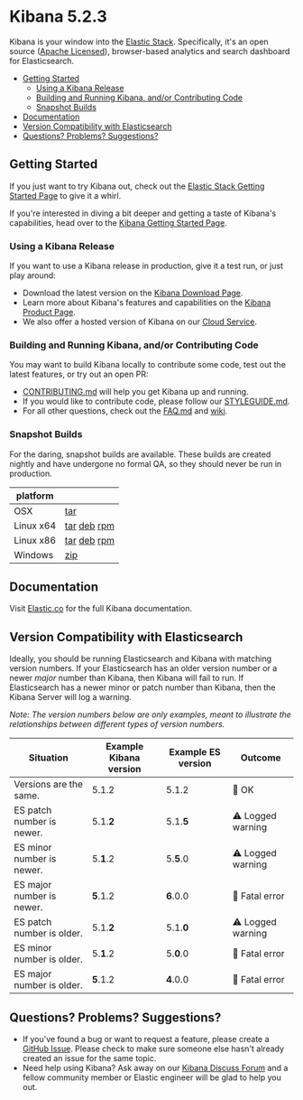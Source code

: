 # Kibana 5.2.3

Kibana is your window into the [Elastic Stack](https://www.elastic.co/products). Specifically, it's
an open source ([Apache Licensed](LICENSE.md)),
browser-based analytics and search dashboard for Elasticsearch.

- [Getting Started](#getting-started)
  - [Using a Kibana Release](#using-a-kibana-release)
  - [Building and Running Kibana, and/or Contributing Code](#building-and-running-kibana-andor-contributing-code)
  - [Snapshot Builds](#snapshot-builds)
- [Documentation](#documentation)
- [Version Compatibility with Elasticsearch](#version-compatibility-with-elasticsearch)
- [Questions? Problems? Suggestions?](#questions-problems-suggestions)

## Getting Started

If you just want to try Kibana out, check out the [Elastic Stack Getting Started Page](https://www.elastic.co/start) to give it a whirl.

If you're interested in diving a bit deeper and getting a taste of Kibana's capabilities, head over to the [Kibana Getting Started Page](https://www.elastic.co/guide/en/kibana/current/getting-started.html).

### Using a Kibana Release

If you want to use a Kibana release in production, give it a test run, or just play around:

- Download the latest version on the [Kibana Download Page](https://www.elastic.co/downloads/kibana).
- Learn more about Kibana's features and capabilities on the
[Kibana Product Page](https://www.elastic.co/products/kibana).
- We also offer a hosted version of Kibana on our
[Cloud Service](https://www.elastic.co/cloud/as-a-service).

### Building and Running Kibana, and/or Contributing Code

You may want to build Kibana locally to contribute some code, test out the latest features, or try
out an open PR:

- [CONTRIBUTING.md](CONTRIBUTING.md) will help you get Kibana up and running.
- If you would like to contribute code, please follow our [STYLEGUIDE.md](STYLEGUIDE.md).
- For all other questions, check out the [FAQ.md](FAQ.md) and
[wiki](https://github.com/elastic/kibana/wiki).

### Snapshot Builds

For the daring, snapshot builds are available. These builds are created nightly and have undergone no formal QA, so they should never be run in production.

| platform |  |
| --- | --- |
| OSX | [tar](https://snapshots.elastic.co/downloads/kibana/kibana-5.2.3-SNAPSHOT-darwin-x86_64.tar.gz) |
| Linux x64 | [tar](https://snapshots.elastic.co/downloads/kibana/kibana-5.2.3-SNAPSHOT-linux-x86_64.tar.gz) [deb](https://snapshots.elastic.co/downloads/kibana/kibana-5.2.3-SNAPSHOT-amd64.deb) [rpm](https://snapshots.elastic.co/downloads/kibana/kibana-5.2.3-SNAPSHOT-x86_64.rpm) |
| Linux x86 | [tar](https://snapshots.elastic.co/downloads/kibana/kibana-5.2.3-SNAPSHOT-linux-x86.tar.gz) [deb](https://snapshots.elastic.co/downloads/kibana/kibana-5.2.3-SNAPSHOT-i386.deb) [rpm](https://snapshots.elastic.co/downloads/kibana/kibana-5.2.3-SNAPSHOT-i686.rpm) |
| Windows | [zip](https://snapshots.elastic.co/downloads/kibana/kibana-5.2.3-SNAPSHOT-windows-x86.zip) |

## Documentation

Visit [Elastic.co](http://www.elastic.co/guide/en/kibana/current/index.html) for the full Kibana documentation.

## Version Compatibility with Elasticsearch

Ideally, you should be running Elasticsearch and Kibana with matching version numbers. If your Elasticsearch has an older version number or a newer _major_ number than Kibana, then Kibana will fail to run. If Elasticsearch has a newer minor or patch number than Kibana, then the Kibana Server will log a warning.

_Note: The version numbers below are only examples, meant to illustrate the relationships between different types of version numbers._

| Situation                 | Example Kibana version     | Example ES version | Outcome |
| ------------------------- | -------------------------- |------------------- | ------- |
| Versions are the same.    | 5.1.2                      | 5.1.2              | 💚 OK      |
| ES patch number is newer. | 5.1.__2__                  | 5.1.__5__          | ⚠️ Logged warning      |
| ES minor number is newer. | 5.__1__.2                  | 5.__5__.0          | ⚠️ Logged warning      |
| ES major number is newer. | __5__.1.2                  | __6__.0.0          | 🚫 Fatal error      |
| ES patch number is older. | 5.1.__2__                  | 5.1.__0__          | ⚠️ Logged warning      |
| ES minor number is older. | 5.__1__.2                  | 5.__0__.0          | 🚫 Fatal error      |
| ES major number is older. | __5__.1.2                  | __4__.0.0          | 🚫 Fatal error      |

## Questions? Problems? Suggestions?

- If you've found a bug or want to request a feature, please create a [GitHub Issue](https://github.com/elastic/kibana/issues/new).
Please check to make sure someone else hasn't already created an issue for the same topic.
- Need help using Kibana? Ask away on our [Kibana Discuss Forum](https://discuss.elastic.co/c/kibana) and a fellow community member or
Elastic engineer will be glad to help you out.
